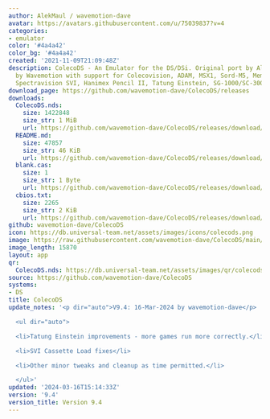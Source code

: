```yaml
---
author: AlekMaul / wavemotion-dave
avatar: https://avatars.githubusercontent.com/u/75039837?v=4
categories:
- emulator
color: '#4a4a42'
color_bg: '#4a4a42'
created: '2021-11-09T21:09:48Z'
description: ColecoDS - An Emulator for the DS/DSi. Original port by Alekmaul. Phoenix-Edition
  by Wavemotion with support for Colecovision, ADAM, MSX1, Sord-M5, Memotech MTX,
  Spectravision SVI, Hanimex Pencil II, Tatung Einstein, SG-1000/SC-3000 and the Creativision.
download_page: https://github.com/wavemotion-dave/ColecoDS/releases
downloads:
  ColecoDS.nds:
    size: 1422848
    size_str: 1 MiB
    url: https://github.com/wavemotion-dave/ColecoDS/releases/download/9.4/ColecoDS.nds
  README.md:
    size: 47857
    size_str: 46 KiB
    url: https://github.com/wavemotion-dave/ColecoDS/releases/download/9.4/README.md
  blank.cas:
    size: 1
    size_str: 1 Byte
    url: https://github.com/wavemotion-dave/ColecoDS/releases/download/9.4/blank.cas
  cbios.txt:
    size: 2265
    size_str: 2 KiB
    url: https://github.com/wavemotion-dave/ColecoDS/releases/download/9.4/cbios.txt
github: wavemotion-dave/ColecoDS
icon: https://db.universal-team.net/assets/images/icons/colecods.png
image: https://raw.githubusercontent.com/wavemotion-dave/ColecoDS/main/arm9/gfx_data/pdev_tbg0.png
image_length: 15870
layout: app
qr:
  ColecoDS.nds: https://db.universal-team.net/assets/images/qr/colecods-nds.png
source: https://github.com/wavemotion-dave/ColecoDS
systems:
- DS
title: ColecoDS
update_notes: '<p dir="auto">V9.4: 16-Mar-2024 by wavemotion-dave</p>

  <ul dir="auto">

  <li>Tatung Einstein improvements - more games run more correctly.</li>

  <li>SVI Cassette Load fixes</li>

  <li>Other minor tweaks and cleanup as time permitted.</li>

  </ul>'
updated: '2024-03-16T15:14:33Z'
version: '9.4'
version_title: Version 9.4
---
```

